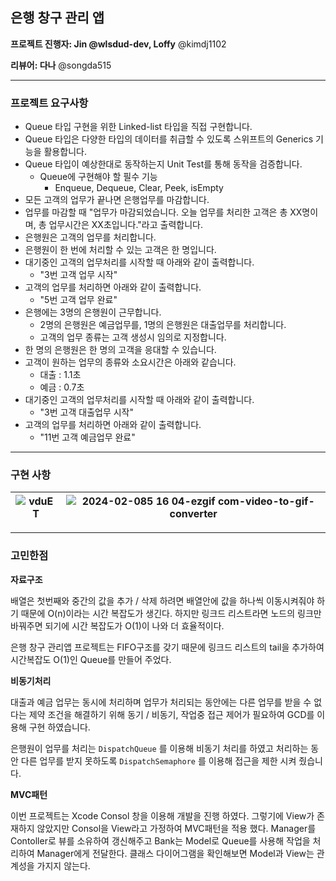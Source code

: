 ## 은행 창구 관리 앱

**프로젝트 진행자: Jin @wlsdud-dev, Loffy** @kimdj1102

**리뷰어: 다나** @songda515

---

### 프로젝트 요구사항

- Queue 타입 구현을 위한 Linked-list 타입을 직접 구현합니다.
- Queue 타입은 다양한 타입의 데이터를 취급할 수 있도록 스위프트의 Generics 기능을 활용합니다.
- Queue 타입이 예상한대로 동작하는지 Unit Test를 통해 동작을 검증합니다.
    - Queue에 구현해야 할 필수 기능
        - Enqueue, Dequeue, Clear, Peek, isEmpty
- 모든 고객의 업무가 끝나면 은행업무를 마감합니다.
- 업무를 마감할 때 "업무가 마감되었습니다. 오늘 업무를 처리한 고객은 총 XX명이며, 총 업무시간은 XX초입니다."라고 출력합니다.
- 은행원은 고객의 업무를 처리합니다.
- 은행원이 한 번에 처리할 수 있는 고객은 한 명입니다.
- 대기중인 고객의 업무처리를 시작할 때 아래와 같이 출력합니다.
    - "3번 고객 업무 시작"
- 고객의 업무를 처리하면 아래와 같이 출력합니다.
    - "5번 고객 업무 완료"
- 은행에는 3명의 은행원이 근무합니다.
    - 2명의 은행원은 예금업무를, 1명의 은행원은 대출업무를 처리합니다.
    - 고객의 업무 종류는 고객 생성시 임의로 지정합니다.
- 한 명의 은행원은 한 명의 고객을 응대할 수 있습니다.
- 고객이 원하는 업무의 종류와 소요시간은 아래와 같습니다.
    - 대출 : 1.1초
    - 예금 : 0.7초
- 대기중인 고객의 업무처리를 시작할 때 아래와 같이 출력합니다.
    - "3번 고객 대출업무 시작"
- 고객의 업무를 처리하면 아래와 같이 출력합니다.
    - "11번 고객 예금업무 완료"

---

### 구현 사항


|![vduE T](https://github.com/kimdj1102/ios-bank-manager/assets/87616297/983f21c4-12f1-49d2-a0ae-756a3e2f0218) |![2024-02-085 16 04-ezgif com-video-to-gif-converter](https://github.com/kimdj1102/ios-bank-manager/assets/87616297/ff24117a-508c-4a45-95d7-57949a971fb1)|
|---|---|



---

### 고민한점

**자료구조**

배열은 첫번째와 중간의 값을 추가 / 삭제 하려면 배열안에 값을 하나씩 이동시켜줘야 하기 때문에 O(n)이라는 시간 복잡도가 생긴다. 하지만 링크드 리스트라면 노드의 링크만 바꿔주면 되기에 시간 복잡도가 O(1)이 나와 더 효율적이다.

은행 창구 관리앱 프로젝트는 FIFO구조를 갖기 때문에 링크드 리스트의 tail을 추가하여 시간복잡도 O(1)인 Queue를 만들어 주었다. 

**비동기처리**

대출과 예금 업무는 동시에 처리하며 업무가 처리되는 동안에는 다른 업무를 받을 수 없다는 제약 조건을 해결하기 위해 동기 / 비동기, 작업중 접근 제어가 필요하여 GCD를 이용해 구현 하였습니다.

은행원이 업무를 처리는 `DispatchQueue` 를 이용해 비동기 처리를 하였고 처리하는 동안 다른 업무를 받지 못하도록 `DispatchSemaphore` 를 이용해 접근을 제한 시켜 줬습니다.

**MVC패턴**

이번 프로젝트는 Xcode Consol 창을 이용해 개발을 진행 하였다.
그렇기에 View가 존재하지 않았지만 Consol을 View라고 가정하여 MVC패턴을 적용 했다.
Manager를 Contoller로 뷰를 소유하여 갱신해주고 Bank는 Model로 Queue를 사용해 작업을 처리하여 Manager에게 전달한다. 클래스 다이어그램을 확인해보면 Model과 View는 관계성을 가지지 않는다.
